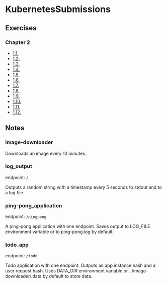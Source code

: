 # KubernetesSubmissions

## Exercises

### Chapter 2

- [1.1.](https://github.com/patrikwm/KubernetesSubmissions/tree/1.1/log_output/)
- [1.2.](https://github.com/patrikwm/KubernetesSubmissions/tree/1.2/todo_app/)
- [1.3.](https://github.com/patrikwm/KubernetesSubmissions/tree/1.3/log_output/)
- [1.4.](https://github.com/patrikwm/KubernetesSubmissions/tree/1.4/todo_app/)
- [1.5.](https://github.com/patrikwm/KubernetesSubmissions/tree/1.5/todo_app/)
- [1.6.](https://github.com/patrikwm/KubernetesSubmissions/tree/1.6/todo_app/)
- [1.7.](https://github.com/patrikwm/KubernetesSubmissions/tree/1.7/log_output/)
- [1.8.](https://github.com/patrikwm/KubernetesSubmissions/tree/1.8/todo_app/)
- [1.9.](https://github.com/patrikwm/KubernetesSubmissions/tree/1.9/ping-pong_application/)
- [1.10.](https://github.com/patrikwm/KubernetesSubmissions/tree/1.10/log_output/)
- [1.11.](https://github.com/patrikwm/KubernetesSubmissions/tree/1.11/log_output/)
- [1.12.](https://github.com/patrikwm/KubernetesSubmissions/tree/1.12/todo_app/)



## Notes

### image-downloader

Downloads an image every 10 minutes.

### log_output

endpoint: `/`

Outputs a random string with a timestamp every 5 seconds to stdout and to a log file.

### ping-pong_application

endpoint: `/pingpong`

A ping-pong application with one endpoint. Saves output to LOG_FILE environment variable or to ping-pong.log by default.


### todo_app

endpoint: `/todo`

Todo application with one endpoint. Outputs an app instance hash and a user request hash. Uses DATA_DIR environment variable or ../image-downloader/.data by default to store data.